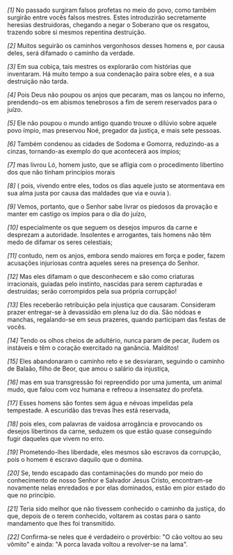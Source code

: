 *[1]* No passado surgiram falsos profetas no meio do povo, como também surgirão entre vocês falsos mestres. Estes introduzirão secretamente heresias destruidoras, chegando a negar o Soberano que os resgatou, trazendo sobre si mesmos repentina destruição.

*[2]* Muitos seguirão os caminhos vergonhosos desses homens e, por causa deles, será difamado o caminho da verdade.

*[3]* Em sua cobiça, tais mestres os explorarão com histórias que inventaram. Há muito tempo a sua condenação paira sobre eles, e a sua destruição não tarda.

*[4]* Pois Deus não poupou os anjos que pecaram, mas os lançou no inferno, prendendo-os em abismos tenebrosos a fim de serem reservados para o juízo.

*[5]* Ele não poupou o mundo antigo quando trouxe o dilúvio sobre aquele povo ímpio, mas preservou Noé, pregador da justiça, e mais sete pessoas.

*[6]* Também condenou as cidades de Sodoma e Gomorra, reduzindo-as a cinzas, tornando-as exemplo do que acontecerá aos ímpios;

*[7]* mas livrou Ló, homem justo, que se afligia com o procedimento libertino dos que não tinham princípios morais

*[8]* ( pois, vivendo entre eles, todos os dias aquele justo se atormentava em sua alma justa por causa das maldades que via e ouvia ).

*[9]* Vemos, portanto, que o Senhor sabe livrar os piedosos da provação e manter em castigo os ímpios para o dia do juízo,

*[10]* especialmente os que seguem os desejos impuros da carne e desprezam a autoridade. Insolentes e arrogantes, tais homens não têm medo de difamar os seres celestiais;

*[11]* contudo, nem os anjos, embora sendo maiores em força e poder, fazem acusações injuriosas contra aqueles seres na presença do Senhor.

*[12]* Mas eles difamam o que desconhecem e são como criaturas irracionais, guiadas pelo instinto, nascidas para serem capturadas e destruídas; serão corrompidos pela sua própria corrupção!

*[13]* Eles receberão retribuição pela injustiça que causaram. Consideram prazer entregar-se à devassidão em plena luz do dia. São nódoas e manchas, regalando-se em seus prazeres, quando participam das festas de vocês.

*[14]* Tendo os olhos cheios de adultério, nunca param de pecar, iludem os instáveis e têm o coração exercitado na ganância. Malditos!

*[15]* Eles abandonaram o caminho reto e se desviaram, seguindo o caminho de Balaão, filho de Beor, que amou o salário da injustiça,

*[16]* mas em sua transgressão foi repreendido por uma jumenta, um animal mudo, que falou com voz humana e refreou a insensatez do profeta.

*[17]* Esses homens são fontes sem água e névoas impelidas pela tempestade. A escuridão das trevas lhes está reservada,

*[18]* pois eles, com palavras de vaidosa arrogância e provocando os desejos libertinos da carne, seduzem os que estão quase conseguindo fugir daqueles que vivem no erro.

*[19]* Prometendo-lhes liberdade, eles mesmos são escravos da corrupção, pois o homem é escravo daquilo que o domina.

*[20]* Se, tendo escapado das contaminações do mundo por meio do conhecimento de nosso Senhor e Salvador Jesus Cristo, encontram-se novamente nelas enredados e por elas dominados, estão em pior estado do que no princípio.

*[21]* Teria sido melhor que não tivessem conhecido o caminho da justiça, do que, depois de o terem conhecido, voltarem as costas para o santo mandamento que lhes foi transmitido.

*[22]* Confirma-se neles que é verdadeiro o provérbio: "O cão voltou ao seu vômito" e ainda: "A porca lavada voltou a revolver-se na lama".

